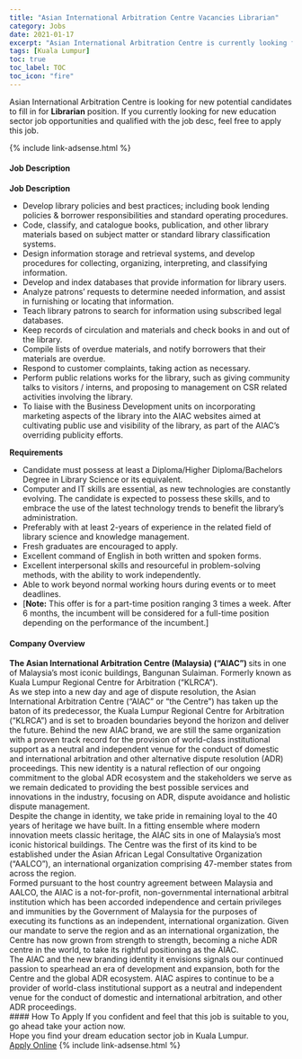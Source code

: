 ```yaml
---
title: "Asian International Arbitration Centre Vacancies Librarian" 
category: Jobs 
date: 2021-01-17 
excerpt: "Asian International Arbitration Centre is currently looking for suitable person to fill in the Librarian which positioned at Kuala Lumpur" 
tags: [Kuala Lumpur] 
toc: true 
toc_label: TOC 
toc_icon: "fire" 
--- 
```


<p>Asian International Arbitration Centre is looking for new potential candidates to fill in for <b>Librarian</b> position. If you currently looking for new education sector job opportunities and qualified with the job desc, feel free to apply this job.
</p>{% include link-adsense.html %} 
 <div><div><h4>Job Description</h4></div><div><div><span><div><p><strong>Job Description</strong></p><ul><li>Develop library policies and best practices; including book lending policies &amp; borrower responsibilities and standard operating procedures.</li><li>Code, classify, and catalogue books, publication, and other library materials based on subject matter or standard library classification systems.</li><li>Design information storage and retrieval systems, and develop procedures for collecting, organizing, interpreting, and classifying information.</li><li>Develop and index databases that provide information for library users.</li><li>Analyze patrons&#8217; requests to determine needed information, and assist in furnishing or locating that information.</li><li>Teach library patrons to search for information using subscribed legal databases.</li><li>Keep records of circulation and materials and check books in and out of the library.</li><li>Compile lists of overdue materials, and notify borrowers that their materials are overdue.</li><li>Respond to customer complaints, taking action as necessary.</li><li>Perform public relations works for the library, such as giving community talks to visitors / interns, and proposing to management on CSR related activities involving the library.</li><li>To liaise with the Business Development units on incorporating marketing aspects of the library into the AIAC websites aimed at cultivating public use and visibility of the library, as part of the AIAC&#8217;s overriding publicity efforts.</li></ul><p><strong>Requirements</strong></p><ul><li>Candidate must possess at least a Diploma/Higher Diploma/Bachelors Degree in Library Science or its equivalent.</li><li>Computer and IT skills are essential, as new technologies are constantly evolving. The candidate is expected to possess these skills, and to embrace the use of the latest technology trends to benefit the library&#8217;s administration.</li><li>Preferably with at least 2-years of experience in the related field of library science and knowledge management.</li><li>Fresh graduates are encouraged to apply.</li><li>Excellent command of English in both written and spoken forms.</li><li>Excellent interpersonal skills and resourceful in problem-solving methods, with the ability to work independently.</li><li>Able to work beyond normal working hours during events or to meet deadlines.</li><li>[<strong>Note:</strong> This offer is for a part-time position ranging 3 times a week. After 6 months, the incumbent will be considered for a full-time position depending on the performance of the incumbent.]</li></ul></div></span></div></div></div> 
<div><div><h4>Company Overview</h4></div><div><div><span><div><div>
<div>
<div><strong>The Asian International Arbitration Centre (Malaysia) (&#8220;AIAC&#8221;) </strong>sits in one of Malaysia&#8217;s most iconic buildings, Bangunan Sulaiman. Formerly known as Kuala Lumpur Regional Centre for Arbitration (&#8220;KLRCA&#8221;).</div>
<div>As we step into a new day and age of dispute resolution, the Asian International Arbitration Centre (&#8220;AIAC&#8221; or &#8220;the Centre&#8221;) has taken up the baton of its predecessor, the Kuala Lumpur Regional Centre for Arbitration (&#8220;KLRCA&#8221;) and is set to broaden boundaries beyond the horizon and deliver the future. Behind the new AIAC brand, we are still the same organization with a proven track record for the provision of world-class institutional support as a neutral and independent venue for the conduct of domestic and international arbitration and other alternative dispute resolution (ADR) proceedings. This new identity is a natural reflection of our ongoing commitment to the global ADR ecosystem and the stakeholders we serve as we remain dedicated to providing the best possible services and innovations in the industry, focusing on ADR, dispute avoidance and holistic dispute management.</div>
<div>Despite the change in identity, we take pride in remaining loyal to the 40 years of heritage we have built. In a fitting ensemble where modern innovation meets classic heritage, the AIAC sits in one of Malaysia&#8217;s most iconic historical buildings. The Centre was the first of its kind to be established under the Asian African Legal Consultative Organization (&#8220;AALCO&#8221;), an international organization comprising 47-member states from across the region.</div>
<div>Formed pursuant to the host country agreement between Malaysia and AALCO, the AIAC is a not-for-profit, non-governmental international arbitral institution which has been accorded independence and certain privileges and immunities by the Government of Malaysia for the purposes of executing its functions as an independent, international organization. Given our mandate to serve the region and as an international organization, the Centre has now grown from strength to strength, becoming a niche ADR centre in the world, to take its rightful positioning as the AIAC.</div>
<div>The AIAC and the new branding identity it envisions signals our continued passion to spearhead an era of development and expansion, both for the Centre and the global ADR ecosystem. AIAC aspires to continue to be a provider of world-class institutional support as a neutral and independent venue for the conduct of domestic and international arbitration, and other ADR proceedings.</div>
</div>
</div></div></span></div></div></div> 
#### How To Apply 
If you confident and feel that this job is suitable to you, go ahead take your action now. <br/> 
Hope you find your dream education sector job in Kuala Lumpur. <br/> 
<a href="https://www.jobstreet.com.my/en/job/librarian-4464218?jobId=jobstreet-my-job-4464218&sectionRank=11&token=0~90d69b3a-d146-4eb8-a346-26905acbe071&fr=SRP%20View%20In%20New%20Ta" class="btn btn--info" target="_blank" rel="nofollow noopenner">Apply Online</a> 
{% include link-adsense.html %} 